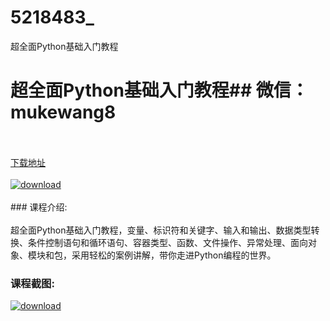 # 5218483_
超全面Python基础入门教程
# 超全面Python基础入门教程## 微信：mukewang8
<br/></br>[下载地址](http://www.36tz.cn/article/5218483 "下载地址")
<br/></br>[![download](http://36tz.cn/muke_img/2021_02_1-56-300x158.png "下载地址")](http://www.36tz.cn/article/5218483 "下载地址")
<br/></br>### 课程介绍:<br/></br>超全面Python基础入门教程，变量、标识符和关键字、输入和输出、数据类型转换、条件控制语句和循环语句、容器类型、函数、文件操作、异常处理、面向对象、模块和包，采用轻松的案例讲解，带你走进Python编程的世界。

### 课程截图:
[![download](http://36tz.cn/muke_img/2021_02_2-60.png "下载地址")](http://www.36tz.cn/article/5218483 "下载地址")
